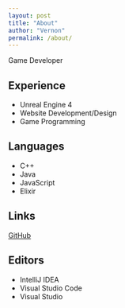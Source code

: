 ```yaml
---
layout: post
title: "About"
author: "Vernon"
permalink: /about/
---
```


Game Developer

## Experience
- Unreal Engine 4
- Website Development/Design
- Game Programming

## Languages
- C++
- Java
- JavaScript
- Elixir

## Links
[GitHub](https://github.com/Vernon)

## Editors
- IntelliJ IDEA
- Visual Studio Code
- Visual Studio
